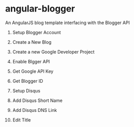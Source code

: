 angular-blogger
===============

An AngularJS blog template interfacing with the Blogger API

1. Setup Blogger Account

2. Create a New Blog

3. Create a new Google Developer Project

4. Enable Blgger API

5. Get Google API Key 

6. Get Blogger ID

7. Setup Disqus

8. Add Disqus Short Name

9. Add Disqus DNS Link

10. Edit Title

